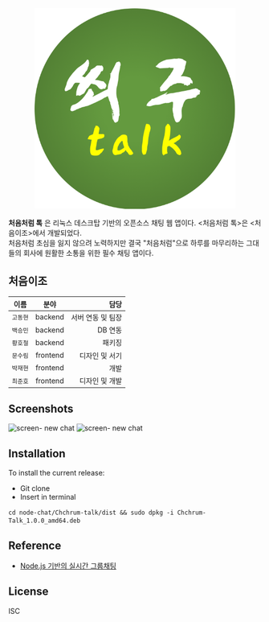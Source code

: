 <center><img width="400" alt="screen- new chat" src="https://github.com/aldehf420/node-chat/blob/master/Chchrum-talk/assets/img/new%20icon..png?raw=true"></center>



**처음처럼 톡** 은 리눅스 데스크탑 기반의 오픈소스 채팅 웹 앱이다. <처음처럼 톡>은 <처음이조>에서 개발되었다.   
처음처럼 초심을 잃지 않으려 노력하지만 결국 "처음처럼"으로 하루를 마무리하는 그대들의 회사에 원활한 소통을 위한 필수 채팅 앱이다. 


## 처음이조 
이름 | 분야 | 담당 
---|:---:|---:
`고동현` | backend | 서버 연동 및 팀장
`백승민` | backend | DB 연동
`황호철` | backend | 패키징
`문수림` | frontend | 디자인 및 서기
`박재현` | frontend | 개발
`최준호` | frontend | 디자인 및 개발

## Screenshots 
<img width="300" alt="screen- new chat" src="https://github.com/aldehf420/node-chat/blob/master/Chchrum-talk/assets/img/screen_chat_main.png?raw=true">

<img width="300" alt="screen- new chat" src="https://github.com/aldehf420/node-chat/blob/master/Chchrum-talk/assets/img/screen_chat_chat.png?raw=true">


## Installation

To install the current release:  

- Git clone  
- Insert in terminal  
```
cd node-chat/Chchrum-talk/dist && sudo dpkg -i Chchrum-Talk_1.0.0_amd64.deb
```


## Reference

*   [Node.js 기반의 실시간 그룹채팅](http://codevkr.tistory.com/)


## License

ISC
